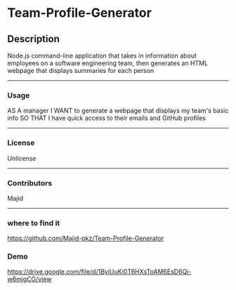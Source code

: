 # Team-Profile-Generator
    
## Description
Node.js command-line application that takes in information about employees on a software engineering team, then generates an HTML webpage that displays summaries for each person
    
---
  
    
### Usage
AS A manager
I WANT to generate a webpage that displays my team's basic info
SO THAT I have quick access to their emails and GitHub profiles
   
---
    
### License

    
Unlicense

    
---

    
### Contributors

    
Majid
  
    
---
  
    
### where to find it 

    
https://github.com/Majid-pkz/Team-Profile-Generator
 
 ### Demo
https://drive.google.com/file/d/1ByiUuKi0T6HXsToAM6EsD6Qi-w6mjgCG/view
    

